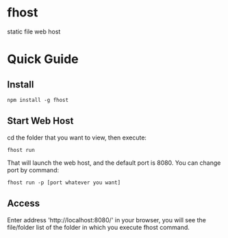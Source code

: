 # fhost #
static file web host
# Quick Guide #
## Install ##
```
npm install -g fhost
```
## Start Web Host ##
cd the folder that you want to view, then execute:
```
fhost run 
```
That will launch the web host, and the default port is 8080. You can change port by command:
```
fhost run -p [port whatever you want]
```
## Access ##
Enter address 'http://localhost:8080/' in your browser, you will see the file/folder list of the folder in which you execute fhost command.
